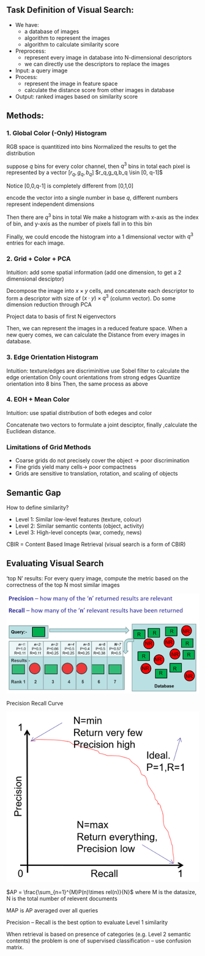 ## Task Definition of Visual Search:
* We have:
    * a database of images
    * algorithm to represent the images 
    * algorithm to calculate similarity score
* Preprocess:
    * represent every image in database into N-dimensional descriptors
    * we can directly use the descriptors to replace the images
* Input: a query image
* Process:
    * represent the image in feature space
    * calculate the distance score from other images in database
* Output: ranked images based on similarity score 

## Methods:
### 1. Global Color (-Only) Histogram
RGB space is quantitized into bins
Normalized the results to get the distribution

suppose $q$ bins for every color channel, then $q^3$ bins in total
each pixel is represented by a vector $[r_q, g_q, b_q]$ 
$r_q,g_q,b_q \isin [0, q-1]$

Notice [0,0,q-1] is completely different from [0,1,0]

encode the vector into a single number in base $q$, different numbers represent independent dimensions

Then there are $q^3$ bins in total
We make a histogram with x-axis as the index of bin, and y-axis as the number of pixels fall in to this bin

Finally, we could encode the histogram into a 1 dimensional vector with $q^3$ entries for each image.

### 2. Grid + Color + PCA 
Intuition: add some spatial information (add one dimension, to get a 2 dimensional desciptor)

Decompose the image into $x \times y$ cells, and concatenate each descriptor to form a descriptor with size of $(x \cdot y) \times q^3$ (column vector).  Do some dimension reduction through PCA

Project data to basis of first N eigenvectors 

Then, we can represent the images in a reduced feature space. 
When a new query comes, we can calculate the Distance from every images in database.


### 3. Edge Orientation Histogram
Intuition: texture/edges are discriminitive
use Sobel filter to calculate the edge orientation 
Only count orientations from strong edges
Quantize orientation into 8 bins
Then, the same process as above

### 4. EOH + Mean Color
Intuition: use spatial distribution of both edeges and color

Concatenate  two vectors to formulate a joint desciptor, finally ,calculate the Euclidean distance.

### Limitations of Grid Methods
* Coarse grids do not precisely cover the object -> poor discrimination
* Fine grids yield many cells-> poor compactness
* Grids are sensitive to translation, rotation, and scaling of objects


## Semantic Gap
How to define similarity?
* Level 1: Similar low-level features (texture, colour)
* Level 2: Similar semantic contents (object, activity)
* Level 3: High-level concepts (war, comedy, news)

CBIR = Content Based Image Retrieval (visual search is a form of CBIR)

## Evaluating Visual Search
‘top N’ results: 
For every query image, compute the metric based on the correctness of the top N most similar images

![](images\PrecisionRecall.png)


Precision Recall Curve

![](images\PRcurve.png)

$AP = \frac{\sum_{n=1}^{M}P(n)\times rel(n)}{N}$
where M is the datasize, N is the total number of relevent documents

MAP is AP averaged over all queries

Precision – Recall  is the best option to evaluate Level 1 similarity

When retrieval is based on presence of categories (e.g. Level 2 semantic contents) the problem is one of supervised classification – use confusion matrix.